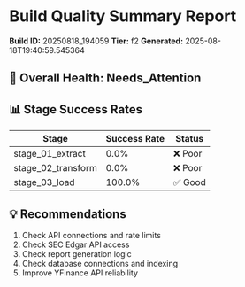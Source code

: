 # Build Quality Summary Report

**Build ID:** 20250818_194059
**Tier:** f2
**Generated:** 2025-08-18T19:40:59.545364

## 🏥 Overall Health: Needs_Attention

## 📊 Stage Success Rates

| Stage | Success Rate | Status |
|-------|--------------|--------|
| stage_01_extract | 0.0% | ❌ Poor |
| stage_02_transform | 0.0% | ❌ Poor |
| stage_03_load | 100.0% | ✅ Good |

## 💡 Recommendations

1. Check API connections and rate limits
2. Check SEC Edgar API access
3. Check report generation logic
4. Check database connections and indexing
5. Improve YFinance API reliability
